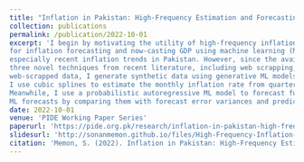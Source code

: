 ```yaml
---
title: "Inflation in Pakistan: High-Frequency Estimation and Forecasting"
collection: publications
permalink: /publication/2022-10-01
excerpt: 'I begin by motivating the utility of high-frequency inflation estimation and reviewing recent work done at the State Bank of Pakistan 
for inflation forecasting and now-casting GDP using machine learning (ML) tools. I also present stylised facts about the structure of historical and 
especially recent inflation trends in Pakistan. However, since the available data and already used methods cannot achieve high frequency forecasting, I discuss 
three novel techniques from recent literature, including web scrapping, scanner data and synthetic data. Due to a lack of access to Pakistan’s scanner and 
web-scrapped data, I generate synthetic data using generative ML models (Gaussian Copula and PAR models) and numerical analysis (cubic spline interpolation) methods. 
I use cubic splines to estimate the monthly inflation rate from quarterly data and unknown high frequency, weekly inflation rate from actual monthly data. 
Meanwhile, I use a probabilistic autoregressive ML model to forecast future short-run inflation for Pakistan from 2020 to 2023. I evaluate the accuracy of 
ML forecasts by comparing them with forecast error variances and predictions from conventional reduced form vector autoregressive models (VAR).'
date: 2022-10-01
venue: 'PIDE Working Paper Series'
paperurl: 'https://pide.org.pk/research/inflation-in-pakistan-high-frequency-estimation-and-forecasting/'
slidesurl: 'http://sonanmemon.github.io/files/High-Frequency-Inflation-Presentation.pdf'
citation: 'Memon, S. (2022). Inflation in Pakistan: High-Frequency Estimation and Forecasting (No. 2022: 12). Pakistan Institute of Development Economics.'
---
```

